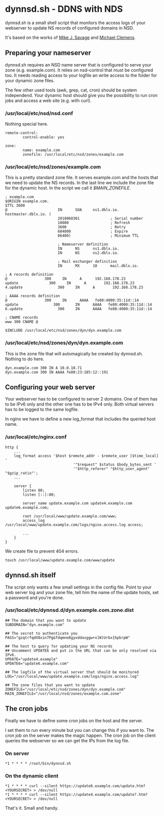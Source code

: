 # dynnsd.sh - DDNS with NDS

dynnsd.sh is a small shell script that monitors the access logs of your webserver to update NS records of configured domains in NSD.

It's based on the works of [Mike J. Savage](https://mikejsavage.co.uk/blog/least-effort-dyndns.html) and [Michael Clemens](https://github.com/exitnode/nsd-dyndns).

## Preparing your nameserver

dynnsd.sh requires an NSD name server that is configured to serve your zone (e.g. example.com). It relies on nsd-control that must be configured too. It needs reading access to your logfile an write access to the folder for your dynamic zone files.

The few other used tools (awk, grep, cat, cron) should be system independend. Your dynamic host should give you the possibility to run cron jobs and access a web site (e.g. with curl).

### /usr/local/etc/nsd/nsd.conf
Nothing special here.
```
remote-control:
        control-enable: yes

zone:
        name: example.com
        zonefile: /usr/local/etc/nsd/zones/example.com
```
### /usr/local/etc/nsd/zones/example.com
This is a pretty standard zone file. It serves example.com and the hosts that we need to update the NS records. In the last line we include the zone file for the dynamic host. In the script we call it _$MAIN_ZONEFILE_.
```
; example.com
$ORIGIN example.com.
$TTL 3600
@                       IN      SOA     ns1.dblx.io. hostmaster.dblx.io. (
                        2018060301              ; Serial number
                        10800                   ; Refresh
                        3600                    ; Retry
                        604800                  ; Expire
                        86400)                  ; Minimum TTL

                        ; Nameserver definition
                        IN      NS      ns1.dblx.io.
                        IN      NS      ns2.dblx.io.

                        ; Mail exchanger definition
                        IN      MX      10      mail.dblx.io.

; A records definition
@                 300     IN      A      192.168.178.23
update	       		300	    IN	    A	     192.168.178.23
4.update			    300	    IN	    A	     192.168.178.23

; AAAA records definition
@                 300     IN      AAAA   fe80:4000:35:11d::14
update			      300	    IN      AAAA   fe80:4000:35:11d::14
6.update			    300	    IN      AAAA   fe80:4000:35:11d::14

; CNAME records
www 300 CNAME @

$INCLUDE /usr/local/etc/nsd/zones/dyn/dyn.example.com
```
### /usr/local/etc/nsd/zones/dyn/dyn.example.com
This is the zone file that will automagically be created by dynnsd.sh. Nothing to do here.
```
dyn.example.com 300 IN A 10.0.10.71
dyn.example.com 300 IN AAAA fe80:23:185:12::191
```
## Configuring your web server
Your webserver has to be configured to server 2 domains. One of them has to be IPv6 only and the other one has to be IPv4 only. Both virtual servers has to be logged to the same logfile.

In nginx we have to define a new log_format that includes the queried host name.

### /usr/local/etc/nginx.conf
```
http {
    ...
    log_format access '$host $remote_addr - $remote_user [$time_local] '
                               '"$request" $status $body_bytes_sent '
                               '"$http_referer" "$http_user_agent" "$gzip_ratio"';
    ...

    server {
        listen 80;
        listen [::]:80;

        server_name update.example.com update4.example.com update6.example.com;

        root /usr/local/www/update.example.com/www;
        access_log /usr/local/www/update.example.com/logs/nginx.access.log access;

        ...
    }
}
```
We create file to prevent 404 errors.

```
touch /usr/local/www/update.example.com/www/update
```
## dynnsd.sh itself

The script only wants a few small settings in the config file. Point to your web server log and your zone file, tell him the name of the update hosts, set a password and you're done.

### /usr/local/etc/dynnsd.d/dyn.example.com.zone.dist
```
## The domain that you want to update
SUBDOMAIN="dyn.example.com"

## The secret to authenticate you
PASS="gzqtrfqdX8xin7Pg&fdqmne8gyxddasggw+x]W)Urbx{hpbrpW"

## The host to query for updating your NS records
## Uncomment UPDATE6 and put in the URL that can be only resolved via IPv6.
UPDATE="update4.example"
UPDATE6="update6.example.com"

## The logfile of the virtual server that should be monitored
LOG="/usr/local/www/update.example.com/logs/nginx.access.log"

## The zone files that you want to update
ZONEFILE="/usr/local/etc/nsd/zones/dyn/dyn.example.com"
MAIN_ZONEFILE="/usr/local/nsd/zones/example.com.zone"

```

## The cron jobs
Finally we have to define some cron jobs on the host and the server.

I set them to run every minute but you can change this if you want to. The cron job on the server makes the magic happen. The cron job on the client queries the webserver so we can get the IPs from the log file.

### On server
```
*1 * * * * /root/bin/dynnsd.sh
```
### On the dynamic client
```
*1 * * * * curl --silent https://update6.example.com/update.htm?<YOURSECRET> > /dev/null
*1 * * * * curl --silent https://update4.example.com/update?.htm?<YOURSECRET> > /dev/null
```

That's it. Small and handy.
